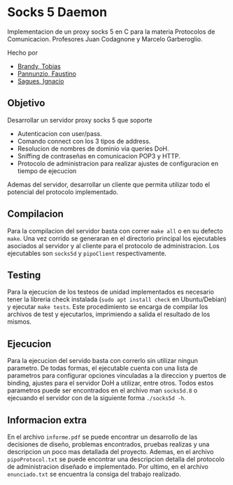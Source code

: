 # Socks 5 Daemon

Implementacion de un proxy socks 5 en C para la materia Protocolos de Comunicacion. Profesores Juan Codagnone y Marcelo Garberoglio. 

Hecho por

- [Brandy, Tobias](https://github.com/tobiasbrandy)
- [Pannunzio, Faustino](https://github.com/Fpannunzio)
- [Sagues, Ignacio](https://github.com/isagues)

## Objetivo

Desarrollar un servidor proxy socks 5 que soporte

- Autenticacion con user/pass.
- Comando connect con los 3 tipos de address.
- Resolucion de nombres de dominio via queries DoH.
- Sniffing de contraseñas en comunicacion POP3 y HTTP.
- Protocolo de administracion para realizar ajustes de configuracion en tiempo de ejecucion

Ademas del servidor, desarrollar un cliente que permita utilizar todo el potencial del protocolo implementado.

## Compilacion

Para la compilacion del servidor basta con correr `make all` o en su defecto `make`. Una vez corrido se generaran en el directorio principal los ejecutables asociados al servidor y al cliente para el protocolo de administracion. Los ejecutables son `socks5d` y `pipoClient` respectivamente.

## Testing

Para la ejecucion de los testeos de unidad implementados es necesario tener la libreria check instalada (`sudo apt install check` en Ubuntu/Debian) y ejecutar `make tests`. Este procedimiento se encarga de compilar los archivos de test y ejecutarlos, imprimiendo a salida el resultado de los mismos.

## Ejecucion

Para la ejecucion del servido basta con correrlo sin utilizar ningun parametro. De todas formas, el ejecutable cuenta con una lista de parametros para configurar opciones vinculadas a la direccion y puertos de binding, ajustes para el servidor DoH a utilizar, entre otros. Todos estos parametros puede ser encontrados en el archivo man `socks5d.8` o ejecuando el servidor con de la siguiente forma `./socks5d -h`.

## Informacion extra

En el archivo `informe.pdf` se puede encontrar un desarrollo de las decisiones de diseño, problemas encontrados, pruebas realizas y una descripcion un poco mas detallada del proyecto.
Ademas, en el archivo `pipoProtocol.txt` se puede encontrar una descripcion detalla del protocolo de administracion diseñado e implementado. 
Por ultimo, en el archivo `enunciado.txt` se encuentra la consiga del trabajo realizado.
